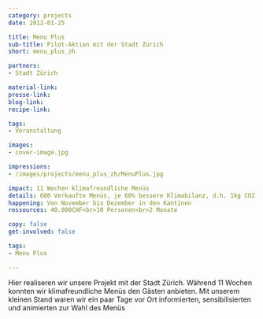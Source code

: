 ```yaml
---
category: projects
date: 2012-01-25

title: Menu Plus
sub-title: Pilot-Aktion mit der Stadt Zürich
short: menu_plus_zh

partners:
- Stadt Zürich

material-link:
presse-link:
blog-link:
recipe-link:

tags:
- Veranstaltung

images:
- cover-image.jpg

impressions:
- /images/projects/menu_plus_zh/MenuPlus.jpg

impact: 11 Wochen klimafreundliche Menüs
details: 600 Verkaufte Menüs, je 60% bessere Klimabilanz, d.h. 1kg CO2 pro Menü eingepart.
happening: Von November bis Dezember in den Kantinen
ressources: 40.000CHF<br>10 Personen<br>2 Monate

copy: false
get-involved: false

tags:
- Menu Plus

---
```


Hier realiseren wir unsere Projekt mit der Stadt Zürich. Während 11 Wochen konnten wir klimafreundliche Menüs den Gästen anbieten. Mit unserem kleinen Stand waren wir ein paar Tage vor Ort informierten, sensibilisierten und animierten zur Wahl des Menüs